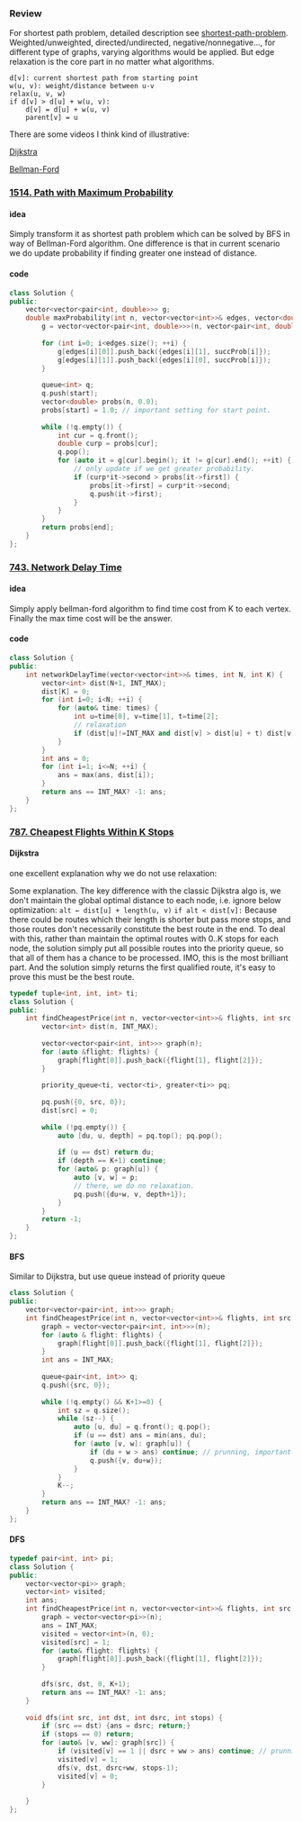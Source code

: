 ### Review

For shortest path problem, detailed description see [shortest-path-problem](https://en.wikipedia.org/wiki/Shortest_path_problem).  Weighted/unweighted, directed/undirected, negative/nonnegative..., for different type of graphs, varying algorithms would be applied. But edge relaxation is the core part in no matter what algorithms. 

```pseudocode
d[v]: current shortest path from starting point
w(u, v): weight/distance between u-v
relax(u, v, w)
if d[v] > d[u] + w(u, v):
	d[v] = d[u] + w(u, v)
	parent[v] = u
```

There are some videos I think kind of illustrative:

[Dijkstra](https://www.youtube.com/watch?v=GazC3A4OQTE)

[Bellman-Ford](https://www.youtube.com/watch?v=obWXjtg0L64)



### [1514. Path with Maximum Probability](https://leetcode.com/problems/path-with-maximum-probability/) 

#### idea

Simply transform it as shortest path problem which can be solved by BFS in way of Bellman-Ford algorithm. One difference is that in current scenario we do update probability if finding greater one instead of distance. 

#### code

```c++
class Solution {
public: 
    vector<vector<pair<int, double>>> g;
    double maxProbability(int n, vector<vector<int>>& edges, vector<double>& succProb, int start, int end) {
        g = vector<vector<pair<int, double>>>(n, vector<pair<int, double>>{});
        
        for (int i=0; i<edges.size(); ++i) {
            g[edges[i][0]].push_back({edges[i][1], succProb[i]});
            g[edges[i][1]].push_back({edges[i][0], succProb[i]});
        }
        
        queue<int> q;
        q.push(start);
        vector<double> probs(n, 0.0);
        probs[start] = 1.0; // important setting for start point.
        
        while (!q.empty()) {
            int cur = q.front();
            double curp = probs[cur];
            q.pop();
            for (auto it = g[cur].begin(); it != g[cur].end(); ++it) {
                // only update if we get greater probability.
                if (curp*it->second > probs[it->first]) {
                    probs[it->first] = curp*it->second;
                    q.push(it->first);
                }
            }
        }
        return probs[end];
    }     
};
```




### [743. Network Delay Time](https://leetcode.com/problems/network-delay-time/)

#### idea

Simply apply bellman-ford algorithm to find time cost from K to each vertex. Finally the max time cost will be the answer. 

#### code 

```c++
class Solution {
public:
    int networkDelayTime(vector<vector<int>>& times, int N, int K) {
        vector<int> dist(N+1, INT_MAX);
        dist[K] = 0;
        for (int i=0; i<N; ++i) {
            for (auto& time: times) {
                int u=time[0], v=time[1], t=time[2];
                // relaxation
                if (dist[u]!=INT_MAX and dist[v] > dist[u] + t) dist[v] = dist[u]+t;
            }
        }  
        int ans = 0;
        for (int i=1; i<=N; ++i) {
            ans = max(ans, dist[i]);
        }
        return ans == INT_MAX? -1: ans;
    }
};
```



### [787. Cheapest Flights Within K Stops](https://leetcode.com/problems/cheapest-flights-within-k-stops/)

#### Dijkstra

one excellent explanation why we do not use relaxation:

Some explanation.
The key difference with the classic Dijkstra algo is, we don't maintain the global optimal distance to each node, i.e. ignore below optimization:
`alt ← dist[u] + length(u, v)`
`if alt < dist[v]:`
Because there could be routes which their length is shorter but pass more stops, and those routes don't necessarily constitute the best route in the end. To deal with this, rather than maintain the optimal routes with 0..K stops for each node, the solution simply put all possible routes into the priority queue, so that all of them has a chance to be processed. IMO, this is the most brilliant part.
And the solution simply returns the first qualified route, it's easy to prove this must be the best route.



```c++
typedef tuple<int, int, int> ti;
class Solution {
public:
    int findCheapestPrice(int n, vector<vector<int>>& flights, int src, int dst, int K) {
        vector<int> dist(n, INT_MAX);
        
        vector<vector<pair<int, int>>> graph(n);
        for (auto &flight: flights) {
            graph[flight[0]].push_back({flight[1], flight[2]});
        }
        
        priority_queue<ti, vector<ti>, greater<ti>> pq;
        
        pq.push({0, src, 0});
        dist[src] = 0;
        
        while (!pq.empty()) {
            auto [du, u, depth] = pq.top(); pq.pop();
            
            if (u == dst) return du;
            if (depth == K+1) continue;
            for (auto& p: graph[u]) {
                auto [v, w] = p;
                // there, we do no relaxation. 
                pq.push({du+w, v, depth+1});
            }
        }
        return -1;
    }
};
```

#### BFS

Similar to Dijkstra, but use queue instead of priority queue

```c++
class Solution {
public:
    vector<vector<pair<int, int>>> graph;
    int findCheapestPrice(int n, vector<vector<int>>& flights, int src, int dst, int K) {
        graph = vector<vector<pair<int, int>>>(n);
        for (auto & flight: flights) {
            graph[flight[0]].push_back({flight[1], flight[2]});
        }
        int ans = INT_MAX;
        
        queue<pair<int, int>> q;
        q.push({src, 0});
        
        while (!q.empty() && K+1>=0) {
            int sz = q.size();
            while (sz--) {
                auto [u, du] = q.front(); q.pop();
                if (u == dst) ans = min(ans, du);
                for (auto [v, w]: graph[u]) {
                    if (du + w > ans) continue; // prunning, important!
                    q.push({v, du+w});
                }
            }
            K--;
        }
        return ans == INT_MAX? -1: ans;
    }
};
```

#### DFS

```c++
typedef pair<int, int> pi;
class Solution {
public:
    vector<vector<pi>> graph;
    vector<int> visited;
    int ans;
    int findCheapestPrice(int n, vector<vector<int>>& flights, int src, int dst, int K) {
        graph = vector<vector<pi>>(n);
        ans = INT_MAX;
        visited = vector<int>(n, 0); 
        visited[src] = 1;
        for (auto& flight: flights) {
            graph[flight[0]].push_back({flight[1], flight[2]});
        }
        
        dfs(src, dst, 0, K+1);
        return ans == INT_MAX? -1: ans;
    }
    
    void dfs(int src, int dst, int dsrc, int stops) {
        if (src == dst) {ans = dsrc; return;}
        if (stops == 0) return;
        for (auto& [v, ww]: graph[src]) {
            if (visited[v] == 1 || dsrc + ww > ans) continue; // prunning!
            visited[v] = 1;
            dfs(v, dst, dsrc+ww, stops-1);
            visited[v] = 0;
        }
        
    }  
};
```

